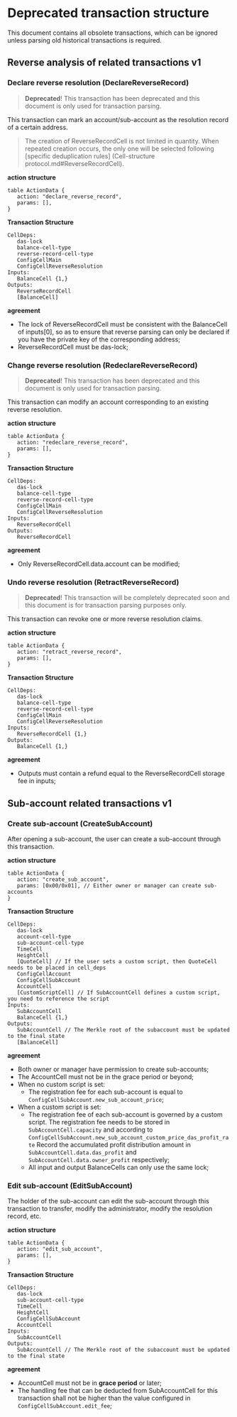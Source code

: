 # Deprecated transaction structure

This document contains all obsolete transactions, which can be ignored unless parsing old historical transactions is required.

## Reverse analysis of related transactions v1

### Declare reverse resolution (DeclareReverseRecord)

> **Deprecated**! This transaction has been deprecated and this document is only used for transaction parsing.

This transaction can mark an account/sub-account as the resolution record of a certain address.

> The creation of ReverseRecordCell is not limited in quantity. When repeated creation occurs, the only one will be selected following [specific deduplication rules] (Cell-structure protocol.md#ReverseRecordCell).

**action structure**

```
table ActionData {
   action: "declare_reverse_record",
   params: [],
}
```

**Transaction Structure**

```
CellDeps:
   das-lock
   balance-cell-type
   reverse-record-cell-type
   ConfigCellMain
   ConfigCellReverseResolution
Inputs:
   BalanceCell {1,}
Outputs:
   ReverseRecordCell
   [BalanceCell]
```

**agreement**

- The lock of ReverseRecordCell must be consistent with the BalanceCell of inputs[0], so as to ensure that reverse parsing can only be declared if you have the private key of the corresponding address;
- ReverseRecordCell must be das-lock;

### Change reverse resolution (RedeclareReverseRecord)

> **Deprecated**! This transaction has been deprecated and this document is only used for transaction parsing.

This transaction can modify an account corresponding to an existing reverse resolution.

**action structure**

```
table ActionData {
   action: "redeclare_reverse_record",
   params: [],
}
```

**Transaction Structure**

```
CellDeps:
   das-lock
   balance-cell-type
   reverse-record-cell-type
   ConfigCellMain
   ConfigCellReverseResolution
Inputs:
   ReverseRecordCell
Outputs:
   ReverseRecordCell
```

**agreement**

- Only ReverseRecordCell.data.account can be modified;

### Undo reverse resolution (RetractReverseRecord)

> **Deprecated**! This transaction will be completely deprecated soon and this document is for transaction parsing purposes only.

This transaction can revoke one or more reverse resolution claims.

**action structure**

```
table ActionData {
   action: "retract_reverse_record",
   params: [],
}
```

**Transaction Structure**

```
CellDeps:
   das-lock
   balance-cell-type
   reverse-record-cell-type
   ConfigCellMain
   ConfigCellReverseResolution
Inputs:
   ReverseRecordCell {1,}
Outputs:
   BalanceCell {1,}
```

**agreement**

- Outputs must contain a refund equal to the ReverseRecordCell storage fee in inputs;

## Sub-account related transactions v1

### Create sub-account (CreateSubAccount)

After opening a sub-account, the user can create a sub-account through this transaction.

**action structure**

```
table ActionData {
   action: "create_sub_account",
   params: [0x00/0x01], // Either owner or manager can create sub-accounts
}
```

**Transaction Structure**

```
CellDeps:
   das-lock
   account-cell-type
   sub-account-cell-type
   TimeCell
   HeightCell
   [QuoteCell] // If the user sets a custom script, then QuoteCell needs to be placed in cell_deps
   ConfigCellAccount
   ConfigCellSubAccount
   AccountCell
   [CustomScriptCell] // If SubAccountCell defines a custom script, you need to reference the script
Inputs:
   SubAccountCell
   BalanceCell {1,}
Outputs:
   SubAccountCell // The Merkle root of the subaccount must be updated to the final state
   [BalanceCell]
```

**agreement**

- Both owner or manager have permission to create sub-accounts;
- The AccountCell must not be in the grace period or beyond;
- When no custom script is set:
    - The registration fee for each sub-account is equal to `ConfigCellSubAccount.new_sub_account_price`;
- When a custom script is set:
    - The registration fee of each sub-account is governed by a custom script. The registration fee needs to be stored in `SubAccountCell.capacity` and according to `ConfigCellSubAccount.new_sub_account_custom_price_das_profit_rate`
      Record the accumulated profit distribution amount in `SubAccountCell.data.das_profit` and `SubAccountCell.data.owner_profit` respectively;
    - All input and output BalanceCells can only use the same lock;

### Edit sub-account (EditSubAccount)

The holder of the sub-account can edit the sub-account through this transaction to transfer, modify the administrator, modify the resolution record, etc.

**action structure**

```
table ActionData {
   action: "edit_sub_account",
   params: [],
}
```

**Transaction Structure**

```
CellDeps:
   das-lock
   sub-account-cell-type
   TimeCell
   HeightCell
   ConfigCellSubAccount
   AccountCell
Inputs:
   SubAccountCell
Outputs:
   SubAccountCell // The Merkle root of the subaccount must be updated to the final state
```

**agreement**

- AccountCell must not be in **grace period** or later;
- The handling fee that can be deducted from SubAccountCell for this transaction shall not be higher than the value configured in `ConfigCellSubAccount.edit_fee`;